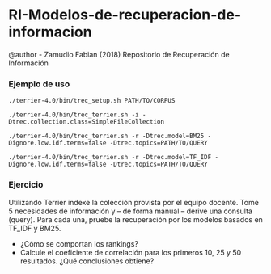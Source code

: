 # RI-Modelos-de-recuperacion-de-informacion
@author - Zamudio Fabian (2018)
Repositorio de Recuperación de Información

### Ejemplo de uso
```
./terrier-4.0/bin/trec_setup.sh PATH/TO/CORPUS

./terrier-4.0/bin/trec_terrier.sh -i -Dtrec.collection.class=SimpleFileCollection

./terrier-4.0/bin/trec_terrier.sh -r -Dtrec.model=BM25 -Dignore.low.idf.terms=false -Dtrec.topics=PATH/TO/QUERY

./terrier-4.0/bin/trec_terrier.sh -r -Dtrec.model=TF_IDF -Dignore.low.idf.terms=false -Dtrec.topics=PATH/TO/QUERY
```


### Ejercicio
Utilizando Terrier indexe la colección provista por el equipo docente. Tome 5 necesidades de información y – de forma manual – derive una consulta (query). Para cada una, pruebe la recuperación por los modelos basados en TF_IDF y BM25. 
- ¿Cómo se comportan los rankings?
- Calcule el coeficiente de correlación para los primeros 10, 25 y 50 resultados. ¿Qué conclusiones obtiene?